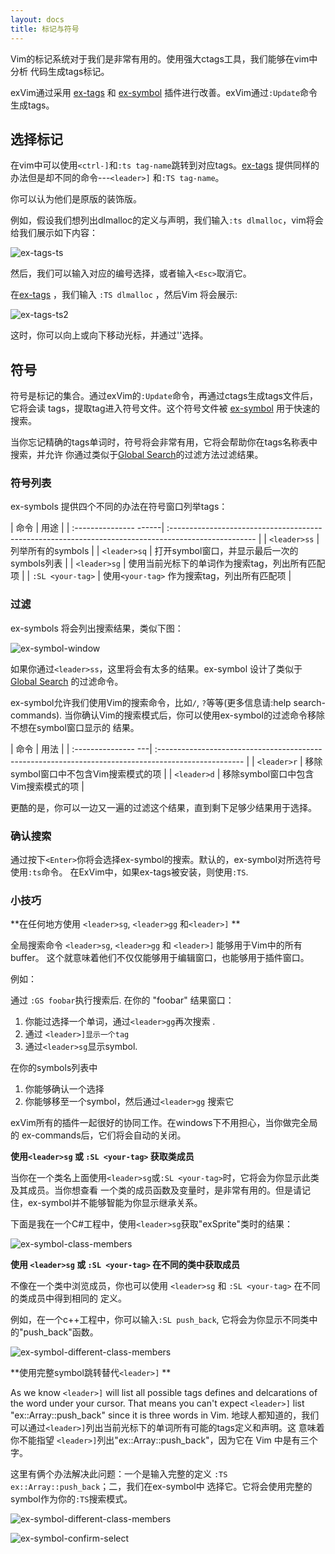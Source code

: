 ```yaml
---
layout: docs
title: 标记与符号
---
```


Vim的标记系统对于我们是非常有用的。使用强大ctags工具，我们能够在vim中分析
代码生成tags标记。

exVim通过采用 [ex-tags](http://github.com/exvim/ex-tags) 和 [ex-symbol](http://github.com/exvim/ex-symbol) 
插件进行改善。exVim通过`:Update`命令生成tags。

## 选择标记

在vim中可以使用`<ctrl-]`和`:ts tag-name`跳转到对应tags。[ex-tags](http://github.com/exvim/ex-tags)
提供同样的办法但是却不同的命令---`<leader>]` 和`:TS tag-name`。

你可以认为他们是原版的装饰版。

例如，假设我们想列出dlmalloc的定义与声明，我们输入`:ts dlmalloc`，vim将会
给我们展示如下内容：

![ex-tags-ts]({{site.url}}/docs/images/ex-tags-ts.png)

然后，我们可以输入对应的编号选择，或者输入`<Esc>`取消它。

在[ex-tags](http://github.com/exvim/ex-tags) ，我们输入 `:TS dlmalloc` ，然后Vim 将会展示:

![ex-tags-ts2]({{site.url}}/docs/images/ex-tags-ts2.png)

这时，你可以向上或向下移动光标，并通过'<Enter>'选择。

## 符号

符号是标记的集合。通过exVim的`:Update`命令，再通过ctags生成tags文件后，它将会读
tags，提取tag进入符号文件。这个符号文件被 [ex-symbol](http://github.com/exvim/ex-symbol)
用于快速的搜索。

当你忘记精确的tags单词时，符号将会非常有用，它将会帮助你在tags名称表中搜索，并允许
你通过类似于[Global Search]({{site.url}}/docs/global-search)的过滤方法过滤结果。

### 符号列表

ex-symbols 提供四个不同的办法在符号窗口列举tags：

| 命令                    | 用途                                                                                                                      |
| :--------------- ------| :--------------------------------------------------------------------------------------------------- |
| `<leader>ss`       | 列举所有的symbols                                                                                             |
| `<leader>sq`       | 打开symbol窗口，并显示最后一次的symbols列表                                         |
| `<leader>sg`       | 使用当前光标下的单词作为搜索tag，列出所有匹配项                                  |
| `:SL <your-tag>` | 使用`<your-tag>` 作为搜索tag，列出所有匹配项                                             |

### 过滤

ex-symbols 将会列出搜索结果，类似下图：

![ex-symbol-window]({{site.url}}/docs/images/ex-symbol-window.png)

如果你通过`<leader>ss`，这里将会有太多的结果。ex-symbol 设计了类似于 [Global Search]({{site.url}}/docs/global-search)
的过滤命令。

ex-symbol允许我们使用Vim的搜索命令，比如`/`, `?`等等(更多信息请:help search-commands).
当你确认Vim的搜索模式后，你可以使用ex-symbol的过滤命令移除不想在symbol窗口显示的
结果。

| 命令            | 用法                                                                                                |
| :--------------- ---| :--------------------------------------------------------------------------------------------------- |
| `<leader>r`      | 移除symbol窗口中不包含Vim搜索模式的项                    |
| `<leader>d`      | 移除symbol窗口中包含Vim搜索模式的项                       |

更酷的是，你可以一边又一遍的过滤这个结果，直到剩下足够少结果用于选择。

### 确认搜索

通过按下`<Enter>`你将会选择ex-symbol的搜索。默认的，ex-symbol对所选符号使用`:ts`命令。
在ExVim中，如果ex-tags被安装，则使用`:TS`.

### 小技巧

**在任何地方使用 `<leader>sg`, `<leader>gg` 和`<leader>]` **

全局搜索命令 `<leader>sg`, `<leader>gg` 和 `<leader>]` 能够用于Vim中的所有buffer。
这个就意味着他们不仅仅能够用于编辑窗口，也能够用于插件窗口。

例如：

通过 `:GS foobar`执行搜索后. 在你的 "foobar" 结果窗口：

1. 你能过选择一个单词，通过`<leader>gg`再次搜索 . 
1. 通过 `<leader>]显示一个tag`
1. 通过`<leader>sg`显示symbol. 

在你的symbols列表中

1. 你能够确认一个选择
1. 你能够移至一个symbol，然后通过`<leader>gg` 搜索它

exVim所有的插件一起很好的协同工作。在windows下不用担心，当你做完全局的
ex-commands后，它们将会自动的关闭。

**使用`<leader>sg` 或 `:SL <your-tag>` 获取类成员**

当你在一个类名上面使用`<leader>sg`或`:SL <your-tag>`时，它将会为你显示此类及其成员。当你想查看
一个类的成员函数及变量时，是非常有用的。但是请记住，ex-symbol并不能够智能为你显示继承关系。

下面是我在一个C#工程中，使用`<leader>sg`获取"exSprite"类时的结果：

![ex-symbol-class-members]({{site.url}}/docs/images/ex-symbol-class-members.png)

**使用 `<leader>sg` 或 `:SL <your-tag>` 在不同的类中获取成员**

不像在一个类中浏览成员，你也可以使用 `<leader>sg` 和 `:SL <your-tag>` 在不同的类成员中得到相同的
定义。

例如，在一个c++工程中，你可以输入`:SL push_back`, 它将会为你显示不同类中的"push_back"函数。

![ex-symbol-different-class-members]({{site.url}}/docs/images/ex-symbol-different-class-members.png)

**使用完整symbol跳转替代`<leader>]` **

As we know `<leader>]` will list all possible tags defines and delcarations of the word under your cursor. 
That means you can't expect `<leader>]` list "ex::Array::push_back" since it is three words in Vim.
地球人都知道的，我们可以通过`<leader>]`列出当前光标下的单词所有可能的tags定义和声明。这
意味着你不能指望 `<leader>]`列出"ex::Array::push_back"，因为它在 Vim 中是有三个字。

这里有俩个办法解决此问题：一个是输入完整的定义 `:TS ex::Array::push_back`；二，我们在ex-symbol中
选择它。它将会使用完整的symbol作为你的`:TS`搜索模式。

![ex-symbol-different-class-members]({{site.url}}/docs/images/ex-symbol-different-class-members.png)

![ex-symbol-confirm-select]({{site.url}}/docs/images/ex-symbol-confirm-select.png)

